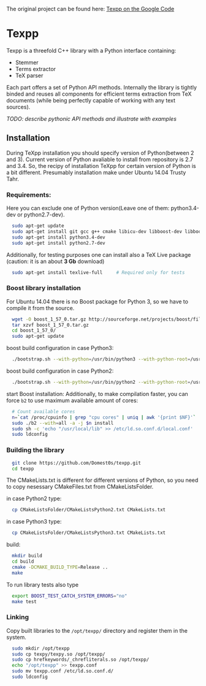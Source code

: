 The original project can be found here: [Texpp on the Google Code](http://code.google.com/p/texpp/)

# Texpp

Texpp is a threefold C++ library with a Python interface containing:

* Stemmer
* Terms extractor
* TeX parser

Each part offers a set of Python API methods. Internally the library is tightly binded and reuses all components for efficient terms extraction from TeX documents (while being perfectly capable of working with any text sources).

*TODO: describe pythonic API methods and illustrate with examples*

## Installation

During TeXpp installation you should specify version of Python(between 2 and 3). Сurrent version of Python avaliable to install from repository is 2.7 and 3.4. So, the recipy of installation TeXpp for certain version of Python is a bit different. Presumably installation make under Ubuntu 14.04 Trusty Tahr.

### Requirements:

Here you can exclude one of Python version(Leave one of them: python3.4-dev or python2.7-dev).

```bash
  sudo apt-get update
  sudo apt-get install git gcc g++ cmake libicu-dev libboost-dev libboost-filesystem-dev libboost-regex-dev libboost-python-dev libboost-test-dev
  sudo apt-get install python3.4-dev
  sudo apt-get install python2.7-dev
```

Additionally, for testing purposes one can install also a TeX Live package (caution: it is an about **3 Gb** download)

```bash
  sudo apt-get install texlive-full 	# Required only for tests
```

### Boost library installation

For Ubuntu 14.04 there is no Boost package for Python 3, so we have to compile it from the source.

```bash
  wget -O boost_1_57_0.tar.gz http://sourceforge.net/projects/boost/files/boost/1.57.0/boost_1_57_0.tar.gz/download
  tar xzvf boost_1_57_0.tar.gz
  cd boost_1_57_0/
  sudo apt-get update
```
boost build configuration in case Python3:
```bash
  ./bootstrap.sh --with-python=/usr/bin/python3 --with-python-root=/usr --prefix=/usr/local
```
boost build configuration in case Python2:
```bash
  ./bootstrap.sh --with-python=/usr/bin/python2 --with-python-root=/usr --prefix=/usr/local
```
start Boost installation:
Additionally, to make compilation faster, you can force `b2` to use maximum available amount of cores:
```bash
  # Count available cores
  n=`cat /proc/cpuinfo | grep "cpu cores" | uniq | awk '{print $NF}'`
  sudo ./b2 --with=all -a -j $n install
  sudo sh -c 'echo "/usr/local/lib" >> /etc/ld.so.conf.d/local.conf'
  sudo ldconfig
```

###	Building the library

```bash
  git clone https://github.com/Domest0s/texpp.git
  cd texpp
```

The CMakeLists.txt is different for different versions of Python, so you need to copy nesessary CMakeFiles.txt from CMakeListsFolder.

in case Python2 type:

```bash
  cp CMakeListsFolder/CMakeListsPython2.txt CMakeLists.txt
```

in case Python3 type:

```bash
  cp CMakeListsFolder/CMakeListsPython3.txt CMakeLists.txt
```

build:

```bash
  mkdir build
  cd build
  cmake -DCMAKE_BUILD_TYPE=Release ..
  make
```

To run library tests also type 

```bash
  export BOOST_TEST_CATCH_SYSTEM_ERRORS="no"
  make test
```

###	Linking

Copy built libraries to the `/opt/texpp/` directory and register them in the system.

```bash
  sudo mkdir /opt/texpp
  sudo cp texpy/texpy.so /opt/texpp/
  sudo cp hrefkeywords/_chrefliterals.so /opt/texpp/
  echo "/opt/texpp" >> texpp.conf
  sudo mv texpp.conf /etc/ld.so.conf.d/
  sudo ldconfig
```

